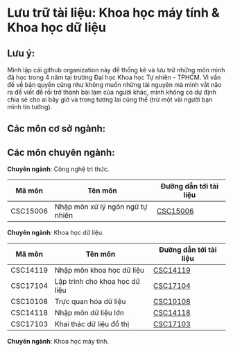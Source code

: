 # Lưu trữ tài liệu: Khoa học máy tính & Khoa học dữ liệu

## Lưu ý:

Mình lập cái github organization này để thống kê và lưu trữ những môn mình đã học trong 4 năm tại trường Đại học Khoa học Tự nhiên - TPHCM. Vì vấn đề về bản quyền cũng như không muốn những tài nguyên mà mình vắt não ra để viết để rồi trở thành bài làm của người khác, mình không có dự định chia sẻ cho ai bây giờ và trong tương lai cũng thế (trừ một vài người bạn mình tin tưởng).

## Các môn cơ sở ngành:

## Các môn chuyên ngành:

**Chuyên ngành**: Công nghệ tri thức.

|Mã môn|Tên môn|Đường dẫn tới tài liệu|
|------|-------|----------------------|
|CSC15006|Nhập môn xử lý ngôn ngữ tự nhiên|[CSC15006](https://github.com/CSDS-HCMUS-COURSEWAVE/CSC15006-Introduction_To_Natural_Language_Processing.git)|


**Chuyên ngành**: Khoa học dữ liệu.

|Mã môn|Tên môn|Đường dẫn tới tài liệu|
|------|-------|----------------------|
|CSC14119|Nhập môn khoa học dữ liệu|[CSC14119](https://github.com/CSDS-HCMUS-COURSEWAVE/CSC14119-Introduction_to_Data_Science.git)|
|CSC17104|Lập trình cho khoa học dữ liệu|[CSC17104](https://github.com/CSDS-HCMUS-COURSEWAVE/CSC17104-Programming_for_Data_Science.git)|
|CSC10108|Trực quan hóa dữ liệu|[CSC10108](https://github.com/CSDS-HCMUS-COURSEWAVE/CSC10108-Data_Visualization.git)|
|CSC14118|Nhập môn dữ liệu lớn|[CSC14118](https://github.com/CSDS-HCMUS-COURSEWAVE/CSC14118-Introduction_to_Big_Data.git)
|CSC17103|Khai thác dữ liệu đồ thị|[CSC17103](https://github.com/CSDS-HCMUS-COURSEWAVE/CSC17103-Graph_Mining.git)|


**Chuyên ngành**: Khoa học máy tính.
